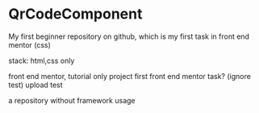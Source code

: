 # QrCodeComponent
My first beginner repository on github, which is my first task in front end mentor (css)

stack: html,css only

front end mentor, tutorial only project 
first front end mentor task?
(ignore test)
upload test

a repository without framework usage
